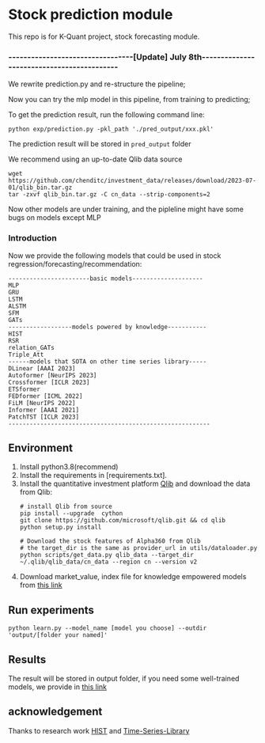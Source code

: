 # Stock prediction module
This repo is for K-Quant project, stock forecasting module.
### ---------------------------------[Update] July 8th-------------------------------------------
We rewrite prediction.py and re-structure the pipeline;

Now you can try the mlp model in this pipeline, from training to predicting;

To get the prediction result, run the following command line:

```commandline
python exp/prediction.py -pkl_path './pred_output/xxx.pkl'
```
The prediction result will be stored in ```pred_output``` folder

We recommend using an up-to-date Qlib data source
```commandline
wget https://github.com/chenditc/investment_data/releases/download/2023-07-01/qlib_bin.tar.gz
tar -zxvf qlib_bin.tar.gz -C cn_data --strip-components=2
```
Now other models are under training, and the pipleline might have some bugs on models except MLP
### Introduction
Now we provide the following models that could be used in stock regression/forecasting/recommendation:
```
-----------------------basic models--------------------
MLP
GRU
LSTM
ALSTM
SFM
GATs
------------------models powered by knowledge-----------
HIST
RSR
relation_GATs
Triple_Att
------models that SOTA on other time series library-----
DLinear [AAAI 2023]
Autoformer [NeurIPS 2023]
Crossformer [ICLR 2023]
ETSformer
FEDformer [ICML 2022]
FiLM [NeurIPS 2022]
Informer [AAAI 2021]
PatchTST [ICLR 2023]
---------------------------------------------------------
```
## Environment
1. Install python3.8(recommend) 
2. Install the requirements in [requirements.txt].
3. Install the quantitative investment platform [Qlib](https://github.com/microsoft/qlib) and download the data from Qlib:
    ```
    # install Qlib from source
    pip install --upgrade  cython
    git clone https://github.com/microsoft/qlib.git && cd qlib
    python setup.py install

    # Download the stock features of Alpha360 from Qlib
    # the target_dir is the same as provider_url in utils/dataloader.py
    python scripts/get_data.py qlib_data --target_dir ~/.qlib/qlib_data/cn_data --region cn --version v2
    ```
4. Download market_value, index file for knowledge empowered models from [this link](https://drive.google.com/file/d/1KBwZ_lX___bYBIHx9VWRzRgLFb8N3-NK/view?usp=sharing)
## Run experiments
    python learn.py --model_name [model you choose] --outdir 'output/[folder your named]'
## Results
The result will be stored in output folder, if you need some well-trained models, we provide in [this link](https://drive.google.com/file/d/1yGHXZDcCgY4AAp_UM_gKXyKo25Atmoft/view?usp=sharing)

## acknowledgement

Thanks to research work [HIST](https://github.com/Wentao-Xu/HIST) and [Time-Series-Library](https://github.com/thuml/Time-Series-Library/)
